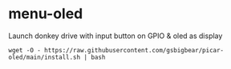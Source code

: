 # menu-oled

Launch donkey drive with input button on GPIO & oled as display


    wget -O - https://raw.githubusercontent.com/gsbigbear/picar-oled/main/install.sh | bash

